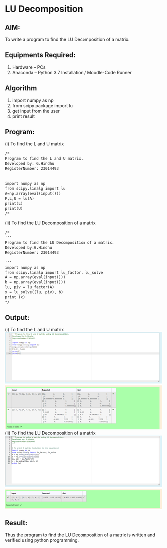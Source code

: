 # LU Decomposition 

## AIM:
To write a program to find the LU Decomposition of a matrix.

## Equipments Required:
1. Hardware – PCs
2. Anaconda – Python 3.7 Installation / Moodle-Code Runner

## Algorithm
1. import numpy as np
2. from scipy package import lu
3. get input from the user
4. print result

## Program:
(i) To find the L and U matrix
```
/*
Program to find the L and U matrix.
Developed by: G.Hindhu 
RegisterNumber: 23014493


import numpy as np
from scipy.linalg import lu
A=np.array(eval(input()))
P,L,U = lu(A)
print(L)
print(U)
/*
```

(ii) To find the LU Decomposition of a matrix
```
/*
'''
Program to find the LU Decomposition of a matrix.
Developed by:G.Hindhu 
RegisterNumber: 23014493

'''
import numpy as np
from scipy.linalg import lu_factor, lu_solve
A = np.array(eval(input()))
b = np.array(eval(input()))
lu, piv = lu_factor(A)
x = lu_solve((lu, piv), b)
print (x)
*/
```
## Output:
(i) To find the L and U matrix
![Alt text](<Screenshot 2023-12-29 103207-1.png>)
(ii) To find the LU Decomposition of a matrix
![Alt text](<Screenshot 2023-12-29 103233.png>) 

## Result:
Thus the program to find the LU Decomposition of a matrix is written and verified using python programming.

